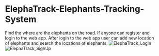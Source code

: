 # ElephaTrack-Elephants-Tracking-System
Find the where are the elephants on the road. If anyone can register and login to the web app. After login to the web app user can add new location of elephants and search the locations of elephants.
![ElephaTrack_Login](https://github.com/VidathChamikara/ElephaTrack-Elephants-Tracking-System/assets/86880920/9c7818fb-8a35-46f0-8a77-85d8e9ef6d10)
![ElephaTrack_SignUp](https://github.com/VidathChamikara/ElephaTrack-Elephants-Tracking-System/assets/86880920/fd18d101-4c6a-4f32-abca-b2d15f2d4d8a)
